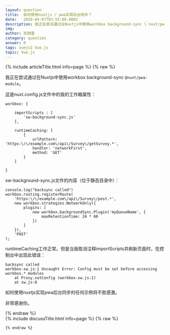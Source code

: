 ```yaml
---
layout: question
title:  如何使用nuxtjs / pwa实现后台同步？
date:   2020-04-07T03:55:08.000Z
description: 我正在尝试通过在Nuxtjs中使用workbox background-sync \`nuxt/pwa-module。这是nuxt.config.js文...
img: 
author: 凯西里
category: question
answer: 0
tags: vuejs2 Vue.js
topic: Vue.js
---
```

<div class="article-root">
  <div class="article">
    {% include articleTitle.html info=page %}
    {% raw %}
    <div class="article-content"><p><font style="vertical-align: inherit;"><font style="vertical-align: inherit;">我正在尝试通过在Nuxtjs中使用workbox background-sync </font></font><code>@nuxt/pwa-module</code><font style="vertical-align: inherit;"><font style="vertical-align: inherit;">。</font></font></p>

<p><font style="vertical-align: inherit;"><font style="vertical-align: inherit;">这是nuxt.config.js文件中的我的工作箱属性：</font></font></p>

<pre><code>workbox: {<font></font>
<font></font>
    importScripts : [<font></font>
        'sw-background-sync.js'<font></font>
    ],<font></font>
<font></font>
    runtimeCaching: [<font></font>
        {<font></font>
            urlPattern: 'https:\/\/example.com\/api\/Survey\/getSurvey.*',<font></font>
            handler: 'networkFirst',<font></font>
            method: 'GET'<font></font>
        }<font></font>
    ]<font></font>
<font></font>
}<font></font>
</code></pre>

<p><font style="vertical-align: inherit;"><font style="vertical-align: inherit;">sw-background-sync.js文件的内容（位于静态目录中）：</font></font></p>

<pre><code>console.log("backsync called")<font></font>
workbox.routing.registerRoute(<font></font>
    'https:\/\/example.com\/api\/Survey\/post.*',<font></font>
    new workbox.strategies.NetworkOnly({<font></font>
        plugins: [<font></font>
            new workbox.backgroundSync.Plugin('myQueueName', {<font></font>
                maxRetentionTime: 24 * 60<font></font>
            })<font></font>
        ]<font></font>
    }),<font></font>
    'POST'<font></font>
);<font></font>
</code></pre>

<p><font style="vertical-align: inherit;"><font style="vertical-align: inherit;">runtimeCaching工作正常。</font><font style="vertical-align: inherit;">但是当我取消注释importScripts并刷新页面时，在控制台中出现此错误：</font></font></p>

<pre><code>backsync called<font></font>
workbox-sw.js:1 Uncaught Error: Config must be set before accessing workbox.* modules<font></font>
    at Proxy.setConfig (workbox-sw.js:1)<font></font>
    at sw.js:8<font></font>
</code></pre>

<p><font style="vertical-align: inherit;"><font style="vertical-align: inherit;">如何使用nuxtjs实现pwa后台同步的任何示例将不胜感激。</font></font></p>

<p><font style="vertical-align: inherit;"><font style="vertical-align: inherit;">非常感谢你。</font></font></p></div>
    {% endraw %}
  </div>

  <div class="discuss-wrapper">
    {% include discussTitle.html info=page %}
    {% raw %}
    
    {% endraw %}
  </div>
<div>
